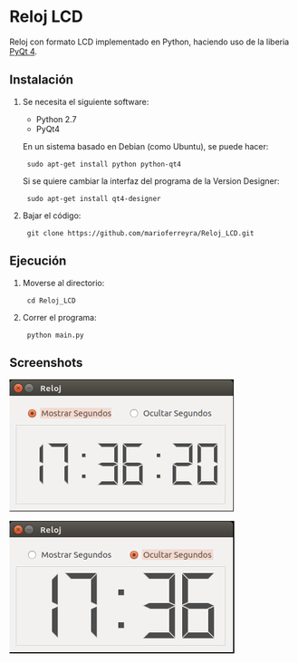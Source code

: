 Reloj LCD
=========
Reloj con formato LCD implementado en Python, haciendo uso de la liberia [PyQt 4].

Instalación
-----------
1. Se necesita el siguiente software:
    - Python 2.7
    - PyQt4

    En un sistema basado en Debian (como Ubuntu), se puede hacer:

        sudo apt-get install python python-qt4

    Si se quiere cambiar la interfaz del programa de la Version Designer:

        sudo apt-get install qt4-designer

2. Bajar el código:

        git clone https://github.com/marioferreyra/Reloj_LCD.git


Ejecución
---------
1. Moverse al directorio:

        cd Reloj_LCD

2. Correr el programa:

        python main.py

Screenshots
-----------
![1]

![2]


<!-- Links -->
[PyQt 4]: https://www.riverbankcomputing.com/software/pyqt/download

<!-- Imagenes -->
[1]: img/img01.png
[2]: img/img02.png
